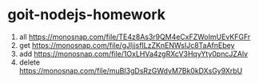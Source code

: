 # goit-nodejs-homework

1. all https://monosnap.com/file/TE4z8As3r9QM4eCxFZWoImUEvKFGFr
2. get https://monosnap.com/file/gJIjjsfILzZKnENWsIJc8TaAfnEbey
3. add https://monosnap.com/file/1OxLHVa4zgRXcV3HqyYty0pncJZAlv
4. delete https://monosnap.com/file/muBI3gDsRzGWdyM7Bk0kDXsGy9XrbU
